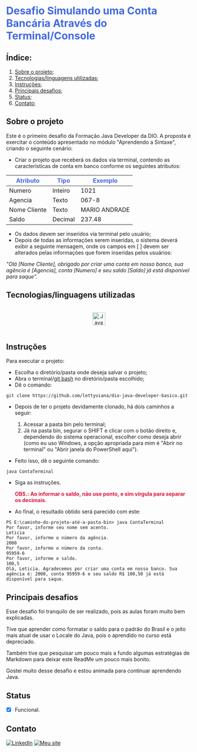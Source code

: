 # **<div style="color:royalblue">Desafio Simulando uma Conta Bancária Através do Terminal/Console</div>**

## **Índice:**

1. [Sobre o projeto](#sobre-o-projeto);
2. [Tecnologias/linguagens utilizadas](#tecnologiaslinguagens-utilizadas);
3. [Instruções](#instruções);
4. [Principais desafios](#principais-desafios);
5. [Status](#status);
6. [Contato](#contato);

## **Sobre o projeto**
Este é o primeiro desafio da Formação Java Developer da DIO.
A proposta é exercitar o conteúdo apresentado no módulo "Aprendendo a Sintaxe", criando o seguinte cenário:

- Criar o projeto que receberá os dados via terminal, contendo as características de conta em banco conforme os seguintes atributos:

<div align="center">

|<div style="color:royalblue">Atributo</div>|<div style="color:royalblue">Tipo</div>|<div style="color:royalblue">Exemplo</div>|
|---|---|---|
|Numero|Inteiro|1021|
|Agencia|Texto|067-8|
|Nome Cliente|Texto|MARIO ANDRADE|
|Saldo|Decimal|237.48|

</div>

- Os dados devem ser inseridos via terminal pelo usuário;
- Depois de todas as informações serem inseridas, o sistema deverá exibir a seguinte mensagem, onde os campos em [ ] devem ser alterados pelas informações que forem inseridas pelos usuários:

<i>"Olá [Nome Cliente], obrigado por criar uma conta em nosso banco, sua agência é [Agencia], conta [Numero] e seu saldo [Saldo] já está disponível para saque".</i>

## **Tecnologias/linguagens utilizadas**

<div style="display: inline_block" align="center"><br />
    <img src="https://img.shields.io/badge/Java-FF4500?style=for-the-badge&logo=java&logoColor=white" height="35px" alt="Java" align="center" />
</div><br />

## **Instruções**

Para executar o projeto:

- Escolha o diretório/pasta onde deseja salvar o projeto;
- Abra o terminal/[git bash](https://git-scm.com/downloads) no diretório/pasta escolhido;
- Dê o comando:

```
git clone https://github.com/lettyviana/dio-java-developer-basico.git
```

- Depois de ter o projeto devidamente clonado, há dois caminhos a seguir:

  1. Acessar a pasta bin pelo terminal;
  2. Já na pasta bin, segurar o SHIFT e clicar com o botão direito e, dependendo do sistema operacional, escolher como deseja abrir (como eu uso Windows, a opção apropriada para mim é "Abrir no terminal" ou "Abrir janela do PowerShell aqui").

- Feito isso, dê o seguinte comando: 
```
java ContaTerminal
``` 
- Siga as instruções.

  <div style="color:crimson"><strong>OBS.: Ao informar o saldo, não use ponto, e sim vírgula para separar os decimais.</strong></div>
- Ao final, o resultado obtido será parecido com este:

```
PS E:\caminho-do-projeto-até-a-pasta-bin> java ContaTerminal
Por favor, informe seu nome sem acento.
Leticia
Por favor, informe o número da agência.
2000
Por favor, informe o número da conta.
95959-6
Por favor, informe o saldo.
100,5
Olá, Leticia. Agradecemos por criar uma conta em nosso banco. Sua agência é: 2000, conta 95959-6 e seu saldo R$ 100,50 já está disponível para saque.
```

## **Principais desafios**

Esse desafio foi tranquilo de ser realizado, pois as aulas foram muito bem explicadas.

Tive que aprender como formatar o saldo para o padrão do Brasil e o jeito mais atual de usar o Locale do Java, pois o aprendido no curso está depreciado.

Também tive que pesquisar um pouco mais a fundo algumas estratégias de Markdown para deixar este ReadMe um pouco mais bonito.

Gostei muito desse desafio e estou animada para continuar aprendendo Java.

## **Status**

- [x] Funcional.


## **Contato**
[![LinkedIn](https://img.shields.io/badge/LinkedIn-0077B5?style=for-the-badge&logo=linkedin&logoColor=white)](https://www.linkedin.com/in/leticiaviana-trad-dev/)
[![Meu site](https://img.shields.io/badge/Meu%20site-800080?style=for-the-badge&logoColor=white)](https://www.leticiaviana.com/#contato)